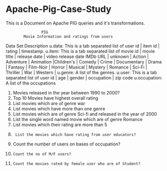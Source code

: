 # Apache-Pig-Case-Study
This is a Document on Apache PIG queries and it's transformations.

					PIG
			Movie Information and ratings from users
Data Set Description 
u.data:  This is a tab separated list of user id | item id | rating | timestamp.
u.item:  This is a tab separated list of   movie id | movie title | release date | video release date IMDb URL | unknown | Action | Adventure | Animation |Children's | Comedy | Crime |               Documentary | Drama | Fantasy | Film-Noir | Horror | Musical | Mystery | Romance | Sci-Fi |              Thriller | War | Western |
u.genre:  A list of the genres.
u.user: This is a tab separated list of user id | age | gender | occupation | zip code
u.occupation: A list of the occupations				

1)	Movies released in the year between 1990 to 2000?
2)	Top 10 Movies have highest overall rating
3)	List movies which are of genre war
4)	List movies which have more than one genre
5)	List movies which are of genre Sci-fi and released in the year of 2000
6) 	List the single word named movie which are of genre Romance
7)	List movies which their rating are more than 5
8)  	List the movies which have rating from user educators?
9) 	Count the number of users on bases of occupation?
10) 	Count the no of M/F users?
11) 	Count the movies rated by female user who are of Student?
